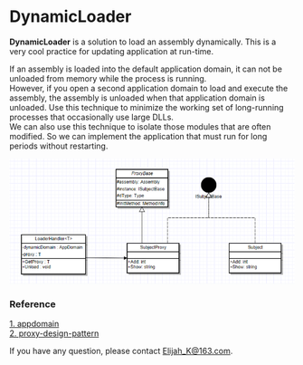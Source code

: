 # DynamicLoader
<strong>DynamicLoader</strong> is a solution to load an assembly dynamically. This is a very cool practice for updating application at run-time.

If an assembly is loaded into the default application domain, it can not be unloaded from memory while the process is running. 
<br />
However, if you open a second application domain to load and execute the assembly, the assembly is unloaded when that application domain is unloaded. Use this technique to minimize the working set of long-running processes that occasionally use large DLLs. 
<br />
We can also use this technique to isolate those modules that are often modified. So we can implement the application that must run for long periods without restarting.

<img src="https://github.com/ElijahKR/DynamicLoader/blob/master/diagram.png" />

<h3>Reference</h3>
<a href="https://msdn.microsoft.com/en-us/library/system.appdomain(v=vs.110).aspx" target="_blank">1. appdomain<a/>
<br />
<a href="http://www.dofactory.com/net/proxy-design-pattern" target="_blank">2. proxy-design-pattern<a/>
<br />

<p>If you have any question, please contact <a href="mailto:Elijah_K@163.com">Elijah_K@163.com</a>.</p>
